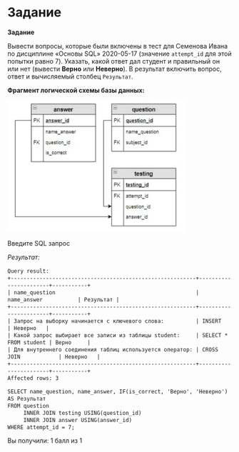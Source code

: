 # Задание

**Задание**

Вывести вопросы, которые были включены в тест для Семенова Ивана по дисциплине «Основы SQL» 2020-05-17 (значение `attempt_id` для этой попытки равно 7). Указать, какой ответ дал студент и правильный он или нет (вывести **Верно** или **Неверно**). В результат включить вопрос, ответ и вычисляемый столбец `Результат`.

**Фрагмент логической схемы базы данных:**

<p float="left">
<img src="cx25.jpg" width="400" />
</p>

Введите SQL запрос

*Результат:*

```mysql
Query result:
+----------------------------------------------------------+-----------------------+-----------+
| name_question                                            | name_answer           | Результат |
+----------------------------------------------------------+-----------------------+-----------+
| Запрос на выборку начинается с ключевого слова:          | INSERT                | Неверно   |
| Какой запрос выбирает все записи из таблицы student:     | SELECT * FROM student | Верно     |
| Для внутреннего соединения таблиц используется оператор: | CROSS JOIN            | Неверно   |
+----------------------------------------------------------+-----------------------+-----------+
Affected rows: 3
```

```mysql
SELECT name_question, name_answer, IF(is_correct, 'Верно', 'Неверно') AS Результат
FROM question
     INNER JOIN testing USING(question_id)
     INNER JOIN answer USING(answer_id)
WHERE attempt_id = 7;
```

Вы получили: 1 балл из 1
